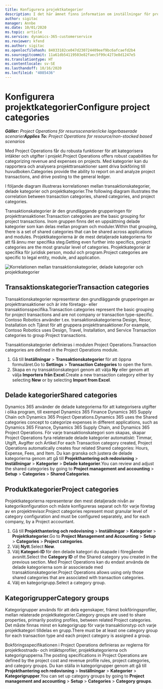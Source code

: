 ```yaml
---
title: Konfigurera projektkategorier
description: I det här ämnet finns information om inställningar för projektkategorier.
author: sigitac
manager: Annbe
ms.date: 10/01/2020
ms.topic: article
ms.service: dynamics-365-customerservice
ms.reviewer: kfend
ms.author: sigitac
ms.openlocfilehash: 84033182ce047d230724409eef9bc6afcaefd2b4
ms.sourcegitcommit: 11a61db54119503e82faec5f99c4273e8d1247e5
ms.translationtype: HT
ms.contentlocale: sv-SE
ms.lasthandoff: 10/16/2020
ms.locfileid: "4085436"
---
```

# <a name="configure-project-categories"></a><span data-ttu-id="52bfc-103">Konfigurera projektkategorier</span><span class="sxs-lookup"><span data-stu-id="52bfc-103">Configure project categories</span></span>

<span data-ttu-id="52bfc-104">_**Gäller:** Project Operations för resursscenarier/icke lagerbaserade scenarier_</span><span class="sxs-lookup"><span data-stu-id="52bfc-104">_**Applies To:** Project Operations for resource/non-stocked based scenarios_</span></span>

<span data-ttu-id="52bfc-105">Med Project Operations får du robusta funktioner för att kategorisera intäkter och utgifter i projekt.</span><span class="sxs-lookup"><span data-stu-id="52bfc-105">Project Operations offers robust capabilities for categorizing revenue and expenses on projects.</span></span> <span data-ttu-id="52bfc-106">Med kategorier kan du rapportera och analysera projekttransaktioner samt driva bokföring till huvudboken.</span><span class="sxs-lookup"><span data-stu-id="52bfc-106">Categories provide the ability to report on and analyze project transactions, and drive posting to the general ledger.</span></span>

<span data-ttu-id="52bfc-107">I följande diagram illustreras korrelationen mellan transaktionskategorier, delade kategorier och projektkategorier.</span><span class="sxs-lookup"><span data-stu-id="52bfc-107">The following diagram illustrates the correlation between transaction categories, shared categories, and project categories.</span></span> 

<span data-ttu-id="52bfc-108">Transaktionskategorier är den grundläggande grupperingen för projekttransaktioner.</span><span class="sxs-lookup"><span data-stu-id="52bfc-108">Transaction categories are the basic grouping for project transactions.</span></span> <span data-ttu-id="52bfc-109">Inom gruppen finns det en uppsättning delade kategorier som kan delas mellan program och moduler.</span><span class="sxs-lookup"><span data-stu-id="52bfc-109">Within that grouping, there is a set of shared categories that can be shared across applications and modules.</span></span> <span data-ttu-id="52bfc-110">Projektkategorierna är de mest detaljerade kategorierna för att få ännu mer specifika steg.</span><span class="sxs-lookup"><span data-stu-id="52bfc-110">Getting even further into specifics, project categories are the most granular level of categories.</span></span> <span data-ttu-id="52bfc-111">Projektkategorier är specifika för juridisk person, modul och program.</span><span class="sxs-lookup"><span data-stu-id="52bfc-111">Project categories are specific to legal entity, module, and application.</span></span>

![Korrelationen mellan transaktionskategorier, delade kategorier och projektkategorier](media/project-categories.png)

## <a name="transaction-categories"></a><span data-ttu-id="52bfc-113">Transaktionskategorier</span><span class="sxs-lookup"><span data-stu-id="52bfc-113">Transaction categories</span></span>

<span data-ttu-id="52bfc-114">Transaktionskategorier representerar den grundläggande grupperingen av projekttransaktioner och är inte företags- eller transaktionsspecifika.</span><span class="sxs-lookup"><span data-stu-id="52bfc-114">Transaction categories represent the basic grouping for project transactions and are not company or transaction type-specific.</span></span> <span data-ttu-id="52bfc-115">Contoso Robotics använder t.ex. transaktionskategorierna Design, Resor, Installation och Tjänst för att gruppera projekttransaktioner.</span><span class="sxs-lookup"><span data-stu-id="52bfc-115">For example, Contoso Robotics uses Design, Travel, Installation, and Service Transaction categories to group Project transactions.</span></span>

<span data-ttu-id="52bfc-116">Transaktionskategorier definieras i modulen Project Operations.</span><span class="sxs-lookup"><span data-stu-id="52bfc-116">Transaction categories are defined in the Project Operations module.</span></span> 
1. <span data-ttu-id="52bfc-117">Gå till **Inställningar** \> **Transaktionskategorier** för att öppna formuläret.</span><span class="sxs-lookup"><span data-stu-id="52bfc-117">Go to **Settings** \> **Transaction Categories** to open the form.</span></span> 
2. <span data-ttu-id="52bfc-118">Skapa en ny transaktionskategori genom att välja **Ny** eller genom att välja **Importera från Excel**.</span><span class="sxs-lookup"><span data-stu-id="52bfc-118">Create a new transaction category either by selecting **New** or by selecting **Import from Excel**.</span></span>

## <a name="shared-categories"></a><span data-ttu-id="52bfc-119">Delade kategorier</span><span class="sxs-lookup"><span data-stu-id="52bfc-119">Shared categories</span></span>

<span data-ttu-id="52bfc-120">Dynamics 365 använder de delade kategorierna för att kategorisera utgifter i olika program, till exempel Dynamics 365 Finance Dynamics 365 Supply Chain och Dynamics 365 Project Operations.</span><span class="sxs-lookup"><span data-stu-id="52bfc-120">Dynamics 365 uses the Shared categories concept to categorize expenses in different applications, such as Dynamics 365 Finance, Dynamics 365 Supply Chain, and Dynamics 365 Project Operations.</span></span> <span data-ttu-id="52bfc-121">För varje transaktionskategori som skapas, skapar Project Operations fyra relaterade delade kategorier automatiskt: Timmar, Utgift, Avgifter och Artikel.</span><span class="sxs-lookup"><span data-stu-id="52bfc-121">For each Transaction category created, Project Operations automatically creates four related Shared categories: Hours, Expense, Fees, and Item.</span></span> <span data-ttu-id="52bfc-122">Du kan granska och justera de delade kategorierna genom att gå till **Projekthantering och redovisning** \> **Inställningar** \> **Kategorier** \> **Delade kategorier**.</span><span class="sxs-lookup"><span data-stu-id="52bfc-122">You can review and adjust the shared categories by going to **Project management and accounting** \> **Setup** \> **Categories** \> **Shared Categories**.</span></span>

## <a name="project-categories"></a><span data-ttu-id="52bfc-123">Produktkategorier</span><span class="sxs-lookup"><span data-stu-id="52bfc-123">Project categories</span></span>

<span data-ttu-id="52bfc-124">Projektkategorierna representerar den mest detaljerade nivån av kategorikonfiguration och måste konfigureras separat och för varje företag av en projektrevisor.</span><span class="sxs-lookup"><span data-stu-id="52bfc-124">Project categories represent most granular level of category configuration and must be configured separately, and for each company, by a Project accountant.</span></span>

1. <span data-ttu-id="52bfc-125">Gå till **Projekthantering och redovisning** \> **Inställningar** \> **Kategorier** \> **Projektkategorier**.</span><span class="sxs-lookup"><span data-stu-id="52bfc-125">Go to **Project Management and Accounting** \> **Setup** \> **Categories** \> **Project categories**.</span></span>
2. <span data-ttu-id="52bfc-126">Välj **Nytt**.</span><span class="sxs-lookup"><span data-stu-id="52bfc-126">Select **New**.</span></span>
3. <span data-ttu-id="52bfc-127">Välj **Kategori-ID** för den delade kategori du skapade i föregående avsnitt.</span><span class="sxs-lookup"><span data-stu-id="52bfc-127">Select the **Category ID** of the Shared category you created in the previous section.</span></span> <span data-ttu-id="52bfc-128">Med Project Operations kan du endast använda de delade kategorierna som är associerade med transaktionskategorier.</span><span class="sxs-lookup"><span data-stu-id="52bfc-128">Project Operations allows using only those shared categories that are associated with transaction categories.</span></span>
4. <span data-ttu-id="52bfc-129">Välj en kategorigrupp.</span><span class="sxs-lookup"><span data-stu-id="52bfc-129">Select a category group.</span></span>

## <a name="category-groups"></a><span data-ttu-id="52bfc-130">Kategorigrupper</span><span class="sxs-lookup"><span data-stu-id="52bfc-130">Category groups</span></span>

<span data-ttu-id="52bfc-131">Kategorigrupper används för att dela egenskaper, främst bokföringsprofiler, mellan relaterade projektkategorier.</span><span class="sxs-lookup"><span data-stu-id="52bfc-131">Category groups are used to share properties, primarily posting profiles, between related Project categories.</span></span> <span data-ttu-id="52bfc-132">Det måste finnas minst en kategorigrupp för varje transaktionstyp och varje projektkategori tilldelas en grupp.</span><span class="sxs-lookup"><span data-stu-id="52bfc-132">There must be at least one category group for each transaction type and each project category is assigned a group.</span></span>

<span data-ttu-id="52bfc-133">Bokföringsspecifikationen i Project Operations definieras av reglerna för projektkostnads- och intäktsprofiler, projektkategorierna och kategorigrupperna.</span><span class="sxs-lookup"><span data-stu-id="52bfc-133">The posting specifications in Project Operations are defined by the project cost and revenue profile rules, project categories, and category groups.</span></span> <span data-ttu-id="52bfc-134">Du kan ställa in kategorigrupper genom att gå till **Projekthantering och redovisning** \> **Inställningar** \> **Kategorier** \> **Kategorigrupper**.</span><span class="sxs-lookup"><span data-stu-id="52bfc-134">You can set up category groups by going to **Project management and accounting** \> **Setup** \> **Categories** \> **Category groups**.</span></span>
